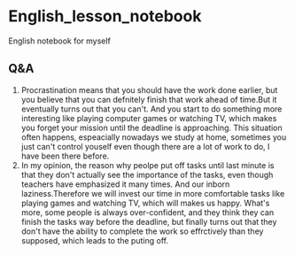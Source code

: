 # English_lesson_notebook
English notebook for myself
## Q&A  
1. Procrastination means that you should have the work done earlier, but you believe that you can defnitely finish that work ahead of time.But it eventually turns out that you can't. And you start to do something more interesting like playing computer games or watching TV, which makes you forget your mission until the deadline is approaching. This situation often happens, espeacially nowadays we study at home, sometimes you just can't control youself even though there are a lot of work to do, I have been there before.  
2. In my opinion, the reason why peolpe put off tasks until last minute is that they don't actually see the importance of the tasks, even 
though teachers have emphasized it many times. And our inborn laziness.Therefore we will invest our time in more comfortable tasks like playing games and watching TV, which will makes us happy. What's more, some people is always over-confident, and they think they can 
finish the tasks way before the deadline, but finally turns out that they don't have the ability to complete the work so effrctively than
they supposed, which leads to the puting off. 

